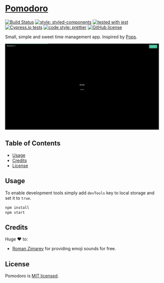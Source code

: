 # [Pomodoro](https://pomodoro-app.now.sh/)

[![Build Status](https://travis-ci.org/malcodeman/pomodoro-app.svg?branch=master)](https://travis-ci.org/malcodeman/pomodoro-app)
[![style: styled-components](https://img.shields.io/badge/style-%F0%9F%92%85%20styled--components-orange.svg?colorB=daa357&colorA=db748e)](https://github.com/styled-components/styled-components)
[![tested with jest](https://img.shields.io/badge/tested_with-jest-99424f.svg)](https://github.com/facebook/jest)
[![Cypress.io tests](https://img.shields.io/badge/cypress.io-tests-green.svg?style=flat-square)](https://cypress.io)
[![code style: prettier](https://img.shields.io/badge/code_style-prettier-ff69b4.svg)](https://github.com/prettier/prettier)
[![GitHub license](https://img.shields.io/badge/license-MIT-blue.svg)](https://github.com/malcodeman/pomodoro-app/blob/master/LICENSE)

Small, simple and sweet time management app. Inspired by [Pops](https://www.producthunt.com/posts/pops).

![Screenshot](docs/images/screenshot.png)

## Table of Contents

- [Usage](#usage)
- [Credits](#credits)
- [License](#license)

## Usage

To enable development tools simply add `devTools` key to local storage and set it to `true`.

```
npm install
npm start
```

## Credits

Huge ❤️ to:

* [Roman Zimarev](https://emojisounds.appsounds.pro) for providing emoji sounds for free.

## License

Pomodoro is [MIT licensed](./LICENSE).
